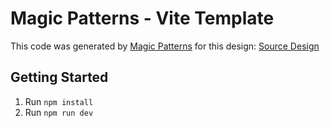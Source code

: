 # Magic Patterns - Vite Template

This code was generated by [Magic Patterns](https://magicpatterns.com) for this design: [Source Design](https://magicpatterns.com/s/wtBsysC9rxLGiuxfLwUJ7n?nodeIds=efce5f08-0a3e-4d01-8dba-e32382693aa7)

## Getting Started

1. Run `npm install`
2. Run `npm run dev`
